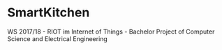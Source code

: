 # SmartKitchen
WS 2017/18 - RIOT im Internet of Things - Bachelor Project of Computer Science and Electrical Engineering 
